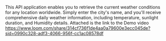 This API application enables you to retrieve the current weather conditions for any location worldwide. Simply enter the city's name, and you'll receive comprehensive daily weather information, including temperature, sunlight duration, and Humidity details. 
Attached is the link to the Demo video 
https://www.loom.com/share/314cf736f1de4aa0a79600e3ecc045de?sid=0990c328-adf3-4066-956f-cc1ac08578df
